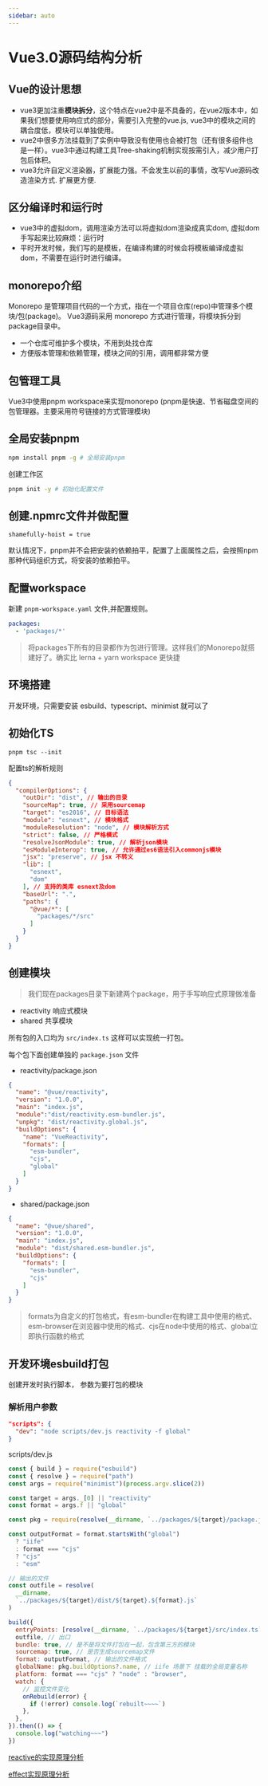 ```yaml
---
sidebar: auto
---
```


# Vue3.0源码结构分析

## Vue的设计思想
- vue3更加注重**模块拆分**，这个特点在vue2中是不具备的，在vue2版本中，如果我们想要使用响应式的部分，需要引入完整的vue.js, vue3中的模块之间的耦合度低，模块可以单独使用。
- vue2中很多方法挂载到了实例中导致没有使用也会被打包（还有很多组件也是一样）。vue3中通过构建工具Tree-shaking机制实现按需引入，减少用户打包后体积。
- vue3允许自定义渲染器，扩展能力强。不会发生以前的事情，改写Vue源码改造渲染方式. 扩展更方便.

## 区分编译时和运行时
- vue3中的虚拟dom，调用渲染方法可以将虚拟dom渲染成真实dom, 虚拟dom手写起来比较麻烦：运行时
- 平时开发时候，我们写的是模板，在编译构建的时候会将模板编译成虚拟dom，不需要在运行时进行编译。

## monorepo介绍
Monorepo 是管理项目代码的一个方式，指在一个项目仓库(repo)中管理多个模块/包(package)。 Vue3源码采用 monorepo 方式进行管理，将模块拆分到package目录中。

- 一个仓库可维护多个模块，不用到处找仓库
- 方便版本管理和依赖管理，模块之间的引用，调用都非常方便

## 包管理工具
Vue3中使用pnpm workspace来实现monorepo (pnpm是快速、节省磁盘空间的包管理器。主要采用符号链接的方式管理模块)

## 全局安装pnpm

```bash
npm install pnpm -g # 全局安装pnpm
```

创建工作区

```bash
pnpm init -y # 初始化配置文件
```

## 创建.npmrc文件并做配置
```
shamefully-hoist = true
```
默认情况下，pnpm并不会把安装的依赖拍平，配置了上面属性之后，会按照npm那种代码组织方式，将安装的依赖拍平。

## 配置workspace
新建 `pnpm-workspace.yaml` 文件,并配置规则。

```yml
packages:
  - 'packages/*'
```

>将packages下所有的目录都作为包进行管理。这样我们的Monorepo就搭建好了。确实比 lerna + yarn workspace 更快捷

## 环境搭建
开发环境，只需要安装 esbuild、typescript、minimist 就可以了

## 初始化TS
```
pnpm tsc --init
```

配置ts的解析规则
```json
{
  "compilerOptions": {
    "outDir": "dist", // 输出的目录
    "sourceMap": true, // 采用sourcemap
    "target": "es2016", // 目标语法
    "module": "esnext", // 模块格式
    "moduleResolution": "node", // 模块解析方式
    "strict": false, // 严格模式
    "resolveJsonModule": true, // 解析json模块
    "esModuleInterop": true, // 允许通过es6语法引入commonjs模块
    "jsx": "preserve", // jsx 不转义
    "lib": [
      "esnext",
      "dom"
    ], // 支持的类库 esnext及dom
    "baseUrl": ".",
    "paths": {
      "@vue/*": [
        "packages/*/src"
      ]
    }
  }
}
```

## 创建模块
>我们现在packages目录下新建两个package，用于手写响应式原理做准备
- reactivity 响应式模块
- shared 共享模块

所有包的入口均为 `src/index.ts` 这样可以实现统一打包。

每个包下面创建单独的 `package.json` 文件

- reactivity/package.json
```json
{
  "name": "@vue/reactivity",
  "version": "1.0.0",
  "main": "index.js",
  "module":"dist/reactivity.esm-bundler.js",
  "unpkg": "dist/reactivity.global.js",
  "buildOptions": {
    "name": "VueReactivity",
    "formats": [
      "esm-bundler",
      "cjs",
      "global"
    ]
  }
}
```
- shared/package.json
```json
{
  "name": "@vue/shared",
  "version": "1.0.0",
  "main": "index.js",
  "module": "dist/shared.esm-bundler.js",
  "buildOptions": {
    "formats": [
      "esm-bundler",
      "cjs"
    ]
  }
}
```
> formats为自定义的打包格式，有esm-bundler在构建工具中使用的格式、esm-browser在浏览器中使用的格式、cjs在node中使用的格式、global立即执行函数的格式

## 开发环境esbuild打包
创建开发时执行脚本， 参数为要打包的模块

### 解析用户参数

```json
"scripts": {
  "dev": "node scripts/dev.js reactivity -f global"
}
```

scripts/dev.js 

```js
const { build } = require("esbuild")
const { resolve } = require("path")
const args = require("minimist")(process.argv.slice(2))

const target = args._[0] || "reactivity"
const format = args.f || "global"

const pkg = require(resolve(__dirname, `../packages/${target}/package.json`))

const outputFormat = format.startsWith("global")
  ? "iife"
  : format === "cjs"
  ? "cjs"
  : "esm"

// 输出的文件
const outfile = resolve(
  __dirname,
  `../packages/${target}/dist/${target}.${format}.js`
)

build({
  entryPoints: [resolve(__dirname, `../packages/${target}/src/index.ts`)], // 入口
  outfile, // 出口
  bundle: true, // 是不是将文件打包在一起，包含第三方的模块
  sourcemap: true, // 是否生成sourcemap文件
  format: outputFormat, // 输出的文件格式
  globalName: pkg.buildOptions?.name, // iife 场景下 挂载的全局变量名称
  platform: format === "cjs" ? "node" : "browser",
  watch: {
    // 监控文件变化
    onRebuild(error) {
      if (!error) console.log(`rebuilt~~~~`)
    },
  },
}).then(() => {
  console.log("watching~~~")
})
```


[reactive的实现原理分析](./reactive的实现原理分析.md)

[effect实现原理分析](./effect实现原理分析.md) 







